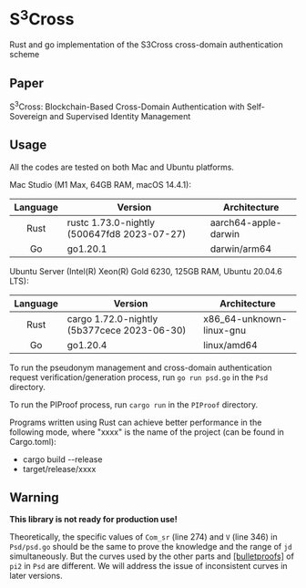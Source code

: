 # S$^3$Cross
Rust and go implementation of the S3Cross cross-domain authentication scheme

## Paper
S$^3$Cross: Blockchain-Based Cross-Domain Authentication with Self-Sovereign and Supervised Identity Management

## Usage

All the codes are tested on both Mac and Ubuntu platforms.

Mac Studio (M1 Max, 64GB RAM, macOS 14.4.1):

|Language|Version|Architecture|
|:------:|-------|------------|
|Rust|rustc 1.73.0-nightly (500647fd8 2023-07-27)|aarch64-apple-darwin|
|Go|go1.20.1|darwin/arm64|

Ubuntu Server (Intel(R) Xeon(R) Gold 6230, 125GB RAM, Ubuntu 20.04.6 LTS):

|Language|Version|Architecture|
|:------:|-------|------------|
|Rust|cargo 1.72.0-nightly (5b377cece 2023-06-30)|x86_64-unknown-linux-gnu|
|Go|go1.20.4|linux/amd64|

To run the pseudonym management and cross-domain authentication request verification/generation process, run `go run psd.go` in the `Psd` directory.

To run the PIProof process, run `cargo run` in the `PIProof` directory.

Programs written using Rust can achieve better performance in the following mode, where "xxxx" is the name of the project (can be found in Cargo.toml):

- cargo build --release
- target/release/xxxx

## Warning

**This library is not ready for production use!**

Theoretically, the specific values of `Com_sr` (line 274) and `V` (line 346) in `Psd/psd.go` should be the same to prove the knowledge and the range of `jd` simultaneously. But the curves used by the other parts and [\[bulletproofs\]](https://github.com/neucc1997/bulletproofs) of `pi2` in `Psd` are different. We will address the issue of inconsistent curves in later versions.


